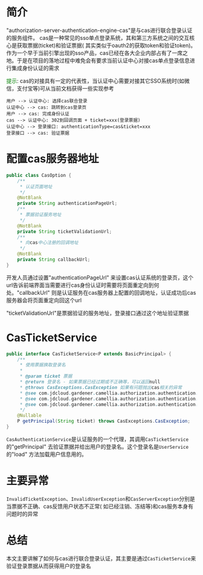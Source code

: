 # 简介

"authorization-server-authentication-engine-cas"是与cas进行联合登录认证的服务组件。
cas是一种常见的sso单点登录系统，其和第三方系统之间的交互核心是获取票据(ticket)和验证票据(
其实类似于oauth2的获取token和验证token)。
作为一个早于当前引擎出现的sso产品，cas已经在各大企业内部占有了一席之地。于是在项目的落地过程中难免会有要求当前认证中心对接cas单点登录信息进行集成身份认证的需求

<font color=green>提示</font>: cas的对接具有一定的代表性，当认证中心需要对接其它SSO系统时(如微信，支付宝等)可从当前文档获得一些实现参考

```plantuml
用户 --> 认证中心: 选择cas联合登录
认证中心 --> cas: 跳转到cas登录页
用户 --> cas: 完成身份认证
cas --> 认证中心: 302到回调页面 + ticket=xxx(登录票据)
认证中心 --> 登录接口: authenticationType=cas&ticket=xxx
登录接口 --> cas: 验证票据
```

# 配置cas服务器地址

```java
public class CasOption {
    /**
     * 认证页面地址
     */
    @NotBlank
    private String authenticationPageUrl;
    /**
     * 票据验证服务地址
     */
    @NotBlank
    private String ticketValidationUrl;
    /**
     * 向cas中心注册的回调地址
     */
    @NotBlank
    private String callbackUrl;
}
```

开发人员通过设置"authenticationPageUrl"
来设置cas认证系统的登录页，这个url告诉前端界面当需要进行cas身份认证时需要将页面重定向到何处。"callbackUrl"
则是认证服务在cas服务器上配置的回调地址，认证成功后cas服务器会将页面重定向回这个url

"ticketValidationUrl"是票据验证的服务地址，登录接口通过这个地址验证票据

# CasTicketService

```java
public interface CasTicketService<P extends BasicPrincipal> {
    /**
     * 使用票据换取登录名
     *
     * @param ticket 票据
     * @return 登录名 - 如果票据已经过期或不正确等，可以返回null
     * @throws CasExceptions.CasException 如果有问题抛出cas相关的异常
     * @see com.jdcloud.gardener.camellia.authorization.authentication.main.exception.client.InvalidTicketException
     * @see com.jdcloud.gardener.camellia.authorization.authentication.main.exception.client.InvalidUserException
     * @see com.jdcloud.gardener.camellia.authorization.authentication.main.exception.server.CasServerException
     */
    @Nullable
    P getPrincipal(String ticket) throws CasExceptions.CasException;
}
```

`CasAuthenticationService`是认证服务的一个代理，其调用`CasTicketService`的"getPrincipal"
去验证票据并给出用户的登录名。这个登录名是`UserService`的"load"
方法加载用户信息用的。

# 主要异常

`InvalidTicketException`、`InvalidUserException`和`CasServerException`分别是当票据不正确、cas反馈用户状态不正常(
如已经注销、冻结等)和cas服务本身有问题时的异常

# 总结

本文主要讲解了如何与cas进行联合登录认证，其主要是通过`CasTicketService`来验证登录票据从而获得用户的登录名
